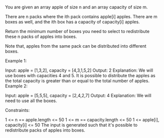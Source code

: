 You are given an array apple of size n and an array capacity of
size m.

There are n packs where the ith pack contains apple[i] apples. There
are m boxes as well, and the ith box has a capacity of capacity[i]
apples.

Return the minimum number of boxes you need to select to redistribute
these n packs of apples into boxes.

Note that, apples from the same pack can be distributed into different
boxes.

 

Example 1:

Input: apple = [1,3,2], capacity = [4,3,1,5,2]
Output: 2
Explanation: We will use boxes with capacities 4 and 5.
It is possible to distribute the apples as the total capacity is
greater than or equal to the total number of apples.
Example 2:

Input: apple = [5,5,5], capacity = [2,4,2,7]
Output: 4
Explanation: We will need to use all the boxes.
 

Constraints:

1 <= n == apple.length <= 50
1 <= m == capacity.length <= 50
1 <= apple[i], capacity[i] <= 50
The input is generated such that it's possible to redistribute packs
of apples into boxes.

